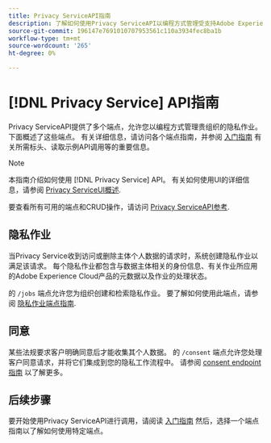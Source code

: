 ```yaml
---
title: Privacy ServiceAPI指南
description: 了解如何使用Privacy ServiceAPI以编程方式管理受支持Adobe Experience Cloud应用程序的隐私作业。
source-git-commit: 196147e7691010707953561c110a3934fec8ba1b
workflow-type: tm+mt
source-wordcount: '265'
ht-degree: 0%

---
```


# [!DNL Privacy Service] API指南

Privacy ServiceAPI提供了多个端点，允许您以编程方式管理贵组织的隐私作业。 下面概述了这些端点。 有关详细信息，请访问各个端点指南，并参阅 [入门指南](./getting-started.md) 有关所需标头、读取示例API调用等的重要信息。

>[!NOTE]
>
>本指南介绍如何使用 [!DNL Privacy Service] API。 有关如何使用UI的详细信息，请参阅 [Privacy ServiceUI概述](../ui/overview.md).

要查看所有可用的端点和CRUD操作，请访问 [Privacy ServiceAPI参考](https://www.adobe.io/experience-platform-apis/references/privacy-service/).

## 隐私作业

当Privacy Service收到访问或删除主体个人数据的请求时，系统创建隐私作业以满足该请求。 每个隐私作业都包含与数据主体相关的身份信息、有关作业所应用的Adobe Experience Cloud产品的元数据以及作业的处理状态。

的 `/jobs` 端点允许您为组织创建和检索隐私作业。 要了解如何使用此端点，请参阅 [隐私作业端点指南](./privacy-jobs.md).

## 同意

某些法规要求客户明确同意后才能收集其个人数据。 的 `/consent` 端点允许您处理客户同意请求，并将它们集成到您的隐私工作流程中。 请参阅 [consent endpoint指南](./consent.md) 以了解更多。

## 后续步骤

要开始使用Privacy ServiceAPI进行调用，请阅读 [入门指南](./getting-started.md) 然后，选择一个端点指南以了解如何使用特定端点。
